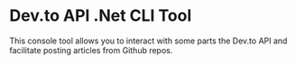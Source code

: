 # Dev.to API .Net CLI Tool

This console tool allows you to interact with some parts the Dev.to API and facilitate posting articles from Github repos.